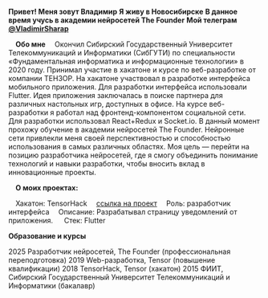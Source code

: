 **Привет! Меня зовут Владимир**
**Я живу в Новосибирске**
**В данное время учусь в академии нейросетей The Founder**
**Мой телеграм [@VladimirSharap](https://clck.ru/3FTmKh)**

`  `**Обо мне**
`  `Окончил Сибирский Государственный Университет Телекоммуникаций и Информатики (СибГУТИ) по специальности «Фундаментальная информатика и информационные технологии» в 2020 году. Принимал участие в хакатоне и курсе по веб-разработке от компании ТЕНЗОР. На хакатоне участвовал в разработке интерфейса мобильного приложения. Для разработки интерфейса использовали Flutter. Идея приложения заключалась в поиске партнера для различных настольных игр, доступных в офисе. На курсе веб-разработки я работал над фронтенд-компонентом социальной сети. Для разработки использовал React+Redux и Socket.io. В данный момент прохожу обучение в академии нейросетей The Founder. Нейронные сети привлекли меня своей перспективностью и способностью использования в самых различных областях. Моя цель — перейти на позицию разработчика нейросетей, где я смогу объединить понимание технологий и навыки разработки, чтобы вносить вклад в инновационные проекты.

`  `**О моих проектах:**

`  `Хакатон: TensorHack
`  `[ссылка на проект](https://clck.ru/3FTm8e)
`  `Роль: разработчик интерфейса
`  `Описание: Разрабатывал страницу уведомлений от приложения. 
`  `Стек: Flutter

**Образование и курсы**

2025 Разработчик нейросетей, The Founder (профессиональная переподготовка)
2019 Web-разработка, Tensor (повышение квалификации)
2018 TensorHack, Tensor (хакатон)
2015 ФИИТ, Сибирский Государственный Университет Телекоммуникаций и Информатики (бакалавр)


